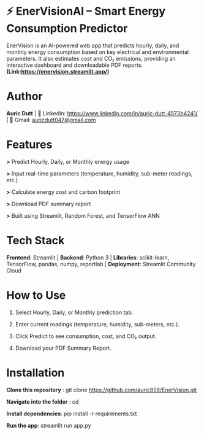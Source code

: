 # **⚡ EnerVisionAI – Smart Energy Consumption Predictor**

EnerVision is an AI-powered web app that predicts hourly, daily, and monthly energy consumption based on key electrical and environmental parameters.
It also estimates cost and CO₂ emissions, providing an interactive dashboard and downloadable PDF reports.
**(Link:https://enervision.streamlit.app/)**
# Author
**Auric Dutt** | 
💼 LinkedIn: https://www.linkedin.com/in/auric-dutt-4573b4241/
  | 📧 Gmail: auricdutt047@gmail.com
# Features

**>** Predict Hourly, Daily, or Monthly energy usage

**>** Input real-time parameters (temperature, humidity, sub-meter readings, etc.)

**>** Calculate energy cost and carbon footprint

**>** Download PDF summary report

**>** Built using Streamlit, Random Forest, and TensorFlow ANN

# Tech Stack

**Frontend**: Streamlit | 
**Backend**: Python 3 | 
**Libraries**: scikit-learn, TensorFlow, pandas, numpy, reportlab | 
**Deployment**: Streamlit Community Cloud

# How to Use

1) Select Hourly, Daily, or Monthly prediction tab.

2) Enter current readings (temperature, humidity, sub-meters, etc.).

3) Click Predict to see consumption, cost, and CO₂ output.

4) Download your PDF Summary Report.

# Installation
**Clone this repository** :
git clone https://github.com/auric858/EnerVision.git

**Navigate into the folder** :
cd <repo-name>

**Install dependencies**: 
pip install -r requirements.txt

**Run the app**: 
streamlit run app.py
